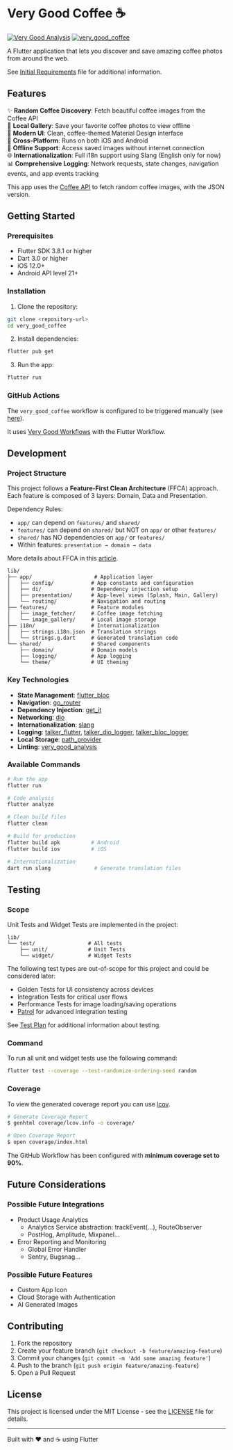 # Very Good Coffee ☕

[![Very Good Analysis][very_good_analysis_badge]][very_good_analysis_link]
[![very_good_coffee](https://github.com/Statyk7/VeryGoodCoffee/actions/workflows/very_good_coffee.yml/badge.svg)](https://github.com/Statyk7/VeryGoodCoffee/actions/workflows/very_good_coffee.yml)

A Flutter application that lets you discover and save amazing coffee photos from around the web.

See [Initial Requirements](INITIAL_REQUIREMENTS.md) file for additional information.

## Features

✨ **Random Coffee Discovery**: Fetch beautiful coffee images from the Coffee API  
💾 **Local Gallery**: Save your favorite coffee photos to view offline  
🎨 **Modern UI**: Clean, coffee-themed Material Design interface  
📱 **Cross-Platform**: Runs on both iOS and Android  
🔄 **Offline Support**: Access saved images without internet connection  
🌐 **Internationalization**: Full i18n support using Slang (English only for now)  
📊 **Comprehensive Logging**: Network requests, state changes, navigation events, and app events tracking  

This app uses the [Coffee API](https://coffee.alexflipnote.dev/) to fetch random coffee images, with the JSON version.

## Getting Started

### Prerequisites

- Flutter SDK 3.8.1 or higher
- Dart 3.0 or higher
- iOS 12.0+
- Android API level 21+

### Installation

1. Clone the repository:
```bash
git clone <repository-url>
cd very_good_coffee
```

2. Install dependencies:
```bash
flutter pub get
```

3. Run the app:
```bash
flutter run
```

### GitHub Actions

The `very_good_coffee` workflow is configured to be triggered manually (see [here](https://docs.github.com/en/actions/how-tos/manage-workflow-runs/manually-run-a-workflow)).

It uses [Very Good Workflows](https://workflows.vgv.dev/) with the Flutter Workflow.

## Development

### Project Structure

This project follows a **Feature-First Clean Architecture** (FFCA) approach.
Each feature is composed of 3 layers: Domain, Data and Presentation.


Dependency Rules:
- `app/` can depend on `features/` and `shared/`
- `features/` can depend on `shared/` but NOT on `app/` or other `features/`
- `shared/` has NO dependencies on `app/` or `features/`
- Within features: `presentation → domain → data`

More details about FFCA in this [article](https://medium.com/@remy.baudet/feature-first-clean-architecture-for-flutter-246366e71c18).

```
lib/
├── app/                    # Application layer
│   ├── config/            # App constants and configuration
│   ├── di/                # Dependency injection setup
│   ├── presentation/      # App-level views (Splash, Main, Gallery)
│   └── routing/           # Navigation and routing
├── features/              # Feature modules
│   ├── image_fetcher/     # Coffee image fetching
│   └── image_gallery/     # Local image storage
├── i18n/                  # Internationalization
│   ├── strings.i18n.json  # Translation strings
│   └── strings.g.dart     # Generated translation code
└── shared/                # Shared components
    ├── domain/            # Domain models
    ├── logging/           # App logging
    └── theme/             # UI theming
```

### Key Technologies

- **State Management**: [flutter_bloc](https://pub.dev/packages/flutter_bloc)
- **Navigation**: [go_router](https://pub.dev/packages/go_router)
- **Dependency Injection**: [get_it](https://pub.dev/packages/get_it)
- **Networking**: [dio](https://pub.dev/packages/dio)
- **Internationalization**: [slang](https://pub.dev/packages/slang)
- **Logging**: [talker_flutter](https://pub.dev/packages/talker_flutter), [talker_dio_logger](https://pub.dev/packages/talker_dio_logger), [talker_bloc_logger](https://pub.dev/packages/talker_bloc_logger)
- **Local Storage**: [path_provider](https://pub.dev/packages/path_provider)
- **Linting**: [very_good_analysis](https://pub.dev/packages/very_good_analysis)

### Available Commands

```bash
# Run the app
flutter run

# Code analysis
flutter analyze

# Clean build files
flutter clean

# Build for production
flutter build apk          # Android
flutter build ios          # iOS

# Internationalization
dart run slang              # Generate translation files
```

## Testing

### Scope
Unit Tests and Widget Tests are implemented in the project:
```
lib/
└── test/                 # All tests
    ├── unit/             # Unit Tests
    └── widget/           # Widget Tests
```

The following test types are out-of-scope for this project and could be considered later:
- Golden Tests for UI consistency across devices
- Integration Tests for critical user flows
- Performance Tests for image loading/saving operations
- [Patrol](https://patrol.leancode.co/) for advanced integration testing

See [Test Plan](TEST_PLAN.md) for additional information about testing.

### Command

To run all unit and widget tests use the following command:
```bash
flutter test --coverage --test-randomize-ordering-seed random
```

### Coverage

To view the generated coverage report you can use [lcov](https://github.com/linux-test-project/lcov).

```sh
# Generate Coverage Report
$ genhtml coverage/lcov.info -o coverage/

# Open Coverage Report
$ open coverage/index.html
```

The GitHub Workflow has been configured with **minimum coverage set to 90%**.


## Future Considerations

### Possible Future Integrations

- Product Usage Analytics
  - Analytics Service abstraction: trackEvent(…), RouteObserver
  - PostHog, Amplitude, Mixpanel…
- Error Reporting and Monitoring
  - Global Error Handler
  - Sentry, Bugsnag…

### Possible Future Features

- Custom App Icon
- Cloud Storage with Authentication
- AI Generated Images

## Contributing

1. Fork the repository
2. Create your feature branch (`git checkout -b feature/amazing-feature`)
3. Commit your changes (`git commit -m 'Add some amazing feature'`)
4. Push to the branch (`git push origin feature/amazing-feature`)
5. Open a Pull Request

## License

This project is licensed under the MIT License - see the [LICENSE](LICENSE) file for details.

---

Built with ❤️ and ☕ using Flutter

[very_good_analysis_badge]: https://img.shields.io/badge/style-very_good_analysis-B22C89.svg
[very_good_analysis_link]: https://pub.dev/packages/very_good_analysis
